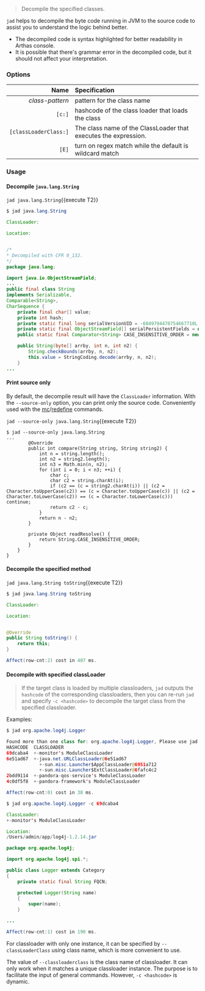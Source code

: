
> Decompile the specified classes.

`jad` helps to decompile the byte code running in JVM to the source code to assist you to understand the logic behind better.

* The decompiled code is syntax highlighted for better readability in Arthas console.
* It is possible that there's grammar error in the decompiled code, but it should not affect your interpretation.

### Options

|Name|Specification|
|---:|:---|
|*class-pattern*|pattern for the class name|
|`[c:]`|hashcode of the class loader that loads the class|
|`[classLoaderClass:]`| The class name of the ClassLoader that executes the expression. |
|`[E]`|turn on regex match while the default is wildcard match|

### Usage

#### Decompile `java.lang.String`

`jad java.lang.String`{{execute T2}}

```java
$ jad java.lang.String

ClassLoader:

Location:


/*
* Decompiled with CFR 0_132.
*/
package java.lang;

import java.io.ObjectStreamField;
...
public final class String
implements Serializable,
Comparable<String>,
CharSequence {
    private final char[] value;
    private int hash;
    private static final long serialVersionUID = -6849794470754667710L;
    private static final ObjectStreamField[] serialPersistentFields = new ObjectStreamField[0];
    public static final Comparator<String> CASE_INSENSITIVE_ORDER = new CaseInsensitiveComparator();

    public String(byte[] arrby, int n, int n2) {
        String.checkBounds(arrby, n, n2);
        this.value = StringCoding.decode(arrby, n, n2);
    }
...
```

#### Print source only

By default, the decompile result will have the `ClassLoader` information. With the `--source-only` option, you can print only the source code. Conveniently used with the [mc](mc.md)/[redefine](redefine.md) commands.

`jad --source-only java.lang.String`{{execute T2}}

```
$ jad --source-only java.lang.String
...
        @Override
        public int compare(String string, String string2) {
            int n = string.length();
            int n2 = string2.length();
            int n3 = Math.min(n, n2);
            for (int i = 0; i < n3; ++i) {
                char c;
                char c2 = string.charAt(i);
                if (c2 == (c = string2.charAt(i)) || (c2 = Character.toUpperCase(c2)) == (c = Character.toUpperCase(c)) || (c2 = Character.toLowerCase(c2)) == (c = Character.toLowerCase(c))) continue;
                return c2 - c;
            }
            return n - n2;
        }

        private Object readResolve() {
            return String.CASE_INSENSITIVE_ORDER;
        }
    }
}
```

#### Decompile the specified method

`jad java.lang.String toString`{{execute T2}}

```java
$ jad java.lang.String toString

ClassLoader:

Location:


@Override
public String toString() {
    return this;
}

Affect(row-cnt:2) cost in 407 ms.
```

#### Decompile with specified classLoader

> If the target class is loaded by multiple classloaders, `jad` outputs the `hashcode` of the corresponding classloaders, then you can re-run `jad` and specify `-c <hashcode>` to decompile the target class from the specified classloader.

Examples:

```java
$ jad org.apache.log4j.Logger

Found more than one class for: org.apache.log4j.Logger, Please use jad -c hashcode org.apache.log4j.Logger
HASHCODE  CLASSLOADER
69dcaba4  +-monitor's ModuleClassLoader
6e51ad67  +-java.net.URLClassLoader@6e51ad67
            +-sun.misc.Launcher$AppClassLoader@6951a712
            +-sun.misc.Launcher$ExtClassLoader@6fafc4c2
2bdd9114  +-pandora-qos-service's ModuleClassLoader
4c0df5f8  +-pandora-framework's ModuleClassLoader

Affect(row-cnt:0) cost in 38 ms.
```

```java
$ jad org.apache.log4j.Logger -c 69dcaba4

ClassLoader:
+-monitor's ModuleClassLoader

Location:
/Users/admin/app/log4j-1.2.14.jar

package org.apache.log4j;

import org.apache.log4j.spi.*;

public class Logger extends Category
{
    private static final String FQCN;

    protected Logger(String name)
    {
        super(name);
    }

...

Affect(row-cnt:1) cost in 190 ms.
```

For classloader with only one instance, it can be specified by `--classLoaderClass` using class name, which is more convenient to use.

The value of `--classloaderclass` is the class name of classloader. It can only work when it matches a unique classloader instance. The purpose is to facilitate the input of general commands. However, `-c <hashcode>` is dynamic.
